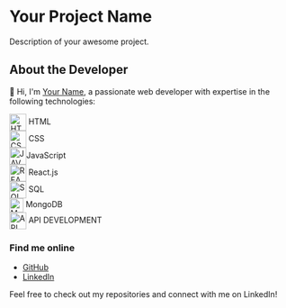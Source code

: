 # Your Project Name

Description of your awesome project.

## About the Developer
👋 Hi, I'm [Your Name](https://github.com/your-username), a passionate web developer with expertise in the following technologies:
<div>
<img align="center" src="https://www.svgrepo.com/show/452228/html-5.svg" height="30" width="30" alt="HTML"/> HTML 
</div>
<div> 
<img align="center" src="https://www.svgrepo.com/show/303481/css-3-logo.svg" height="30" width="30" alt="CSS"/> CSS 
</div>
<div>
<img align="center" src="https://www.svgrepo.com/show/493719/react-javascript-js-framework-facebook.svg" height="30" width="30" alt="JAVASCRIPT"/>JavaScript 
</div>
<div>
<img align="center" src="https://www.svgrepo.com/show/493719/react-javascript-js-framework-facebook.svg" height="30" width="30" alt="REACT"/> React.js 
</div>
<div>
<img align="center" src="https://www.svgrepo.com/show/331761/sql-database-sql-azure.svg" height="30" width="30" alt="SQL"/> SQL 
</div>
<div>
  <img align="center" src="https://www.svgrepo.com/show/439231/mongodb.svg" height="25" width="25" alt="MONGODB"/> MongoDB 
</div>
<div>
  <img align="center" src="https://www.svgrepo.com/show/530439/api-interface.svg" height="30" width="30" alt="API"/> API DEVELOPMENT
</div>
  

### Find me online

- [GitHub](https://github.com/your-username)
- [LinkedIn](https://www.linkedin.com/in/your-linkedin-profile)

Feel free to check out my repositories and connect with me on LinkedIn!
